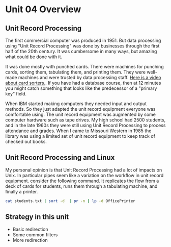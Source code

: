 # Unit 04 Overview

## Unit Record Processing

The first commercial computer was produced in 1951.  But data processing using "Unit Record Processing" was done by businesses through the first half of the 20th century.  It was cumbersome in many ways, but amazing what could be done with it.

It was done mostly with punched cards.  There were machines for punching cards, sorting them, tabulating them, and printing them.  They were well-made machines and were trusted by data processing staff.  [Here is a video about card sorters.](https://youtu.be/liXI4441j00).  If you have had a database course, then at 12 minutes you might catch something that looks like the predecessor of a "primary key" field. 

When IBM started making computers they needed input and output methods.  So they just adapted the unit record equipment everyone was comfortable using.  The unit record equipment was augmented by some computer hardware such as tape drives.  My high school had 2500 students, and in the late 1960s they were still using Unit Record Processing to process attendance and grades.  When I came to Missouri Western in 1985 the library was using a limited set of unit record equipment to keep track of checked out books.

## Unit Record Processing and Linux

My personal opinion is that Unit Record Processing had a lot of impacts on Unix.  In particular pipes seem like a variation on the workflow in unit record equipment. consider the following command. It replicates the flow from a deck of cards for students, runs them through a tabulating machine, and finally a printer.

```bash
cat students.txt | sort -d  | pr -n | lp -d OfficePrinter
```

## Strategy in this unit

* Basic redirection
* Some common filters
* More redirection

